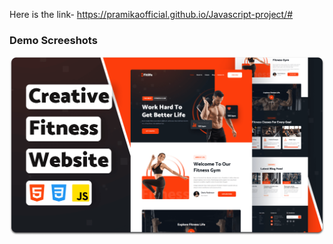 Here is the link- https://pramikaofficial.github.io/Javascript-project/#

### Demo Screeshots

![Fitlife Desktop Demo](./readme-images/desktop.png "Desktop Demo")


